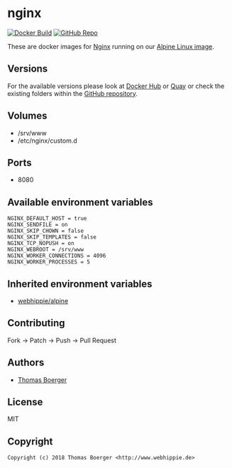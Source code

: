 # nginx

[![Docker Build](https://github.com/dockhippie/nginx/actions/workflows/docker.yml/badge.svg)](https://github.com/dockhippie/nginx/actions/workflows/docker.yml) [![GitHub Repo](https://img.shields.io/badge/github-repo-yellowgreen)](https://github.com/dockhippie/nginx)

These are docker images for [Nginx][upstream] running on our
[Alpine Linux image][parent].

## Versions

For the available versions please look at [Docker Hub][dockerhub] or
[Quay][quayio] or check the existing folders within the
[GitHub repository][github].

## Volumes

*  /srv/www
*  /etc/nginx/custom.d

## Ports

*  8080

## Available environment variables

```console
NGINX_DEFAULT_HOST = true
NGINX_SENDFILE = on
NGINX_SKIP_CHOWN = false
NGINX_SKIP_TEMPLATES = false
NGINX_TCP_NOPUSH = on
NGINX_WEBROOT = /srv/www
NGINX_WORKER_CONNECTIONS = 4096
NGINX_WORKER_PROCESSES = 5
```

## Inherited environment variables

*  [webhippie/alpine](https://github.com/dockhippie/alpine#available-environment-variables)

## Contributing

Fork -> Patch -> Push -> Pull Request

## Authors

*  [Thomas Boerger](https://github.com/tboerger)

## License

MIT

## Copyright

```console
Copyright (c) 2018 Thomas Boerger <http://www.webhippie.de>
```

[upstream]: https://nginx.org
[parent]: https://github.com/dockhippie/alpine
[dockerhub]: https://hub.docker.com/r/webhippie/nginx/tags
[quayio]: https://quay.io/repository/webhippie/nginx?tab=tags
[github]: https://github.com/dockhippie/nginx
